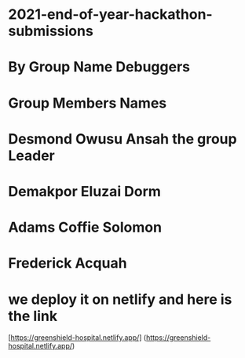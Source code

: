 # 2021-end-of-year-hackathon-submissions
# By Group Name Debuggers
# Group Members Names
# Desmond Owusu Ansah the group Leader
# Demakpor Eluzai Dorm
# Adams Coffie Solomon
# Frederick Acquah

# we deploy it on netlify and here is the link
[https://greenshield-hospital.netlify.app/] (https://greenshield-hospital.netlify.app/)

